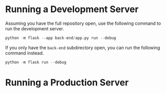 # Running a Development Server
Assuming you have the full repository open, use the following command to run the development server.
```py
python -m flask --app back-end/app.py run --debug
```
If you only have the `back-end` subdirectory open, you can run the following command instead.
```py
python -m flask run --debug
```
# Running a Production Server
